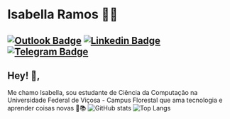 # Isabella Ramos :woman_technologist:
[![Outlook Badge](https://img.shields.io/badge/-Email-3871c1?style=flat-square&logo=Gmail&logoColor=white&link=mailto:isabellamenezesramos@outlook.com)](mailto:isabellamenezesramos@outlook.com)
[![Linkedin Badge](https://img.shields.io/badge/-LinkedIn-blue?style=flat-square&logo=Linkedin&logoColor=white&link=https://www.linkedin.com/in/isabella-ramos-550319153/)](https://www.linkedin.com/in/isabella-ramos-550319153/)
[![Telegram Badge](https://img.shields.io/badge/-Telegram-1ca0f1?style=flat-square&labelColor=1ca0f1&logo=telegram&logoColor=white&link=https://t.me/isabellazramos)](https://t.me/isabellazramos)
---

## Hey! 👋,           
Me chamo Isabella, sou estudante de Ciência da Computação na Universidade Federal de Viçosa - Campus Florestal que ama tecnologia e aprender coisas novas :orange_heart::books:
![GitHub stats](https://github-readme-stats.vercel.app/api?username=isabellazramos&show_icons=true&theme=dracula)
![Top Langs](https://github-readme-stats.vercel.app/api/top-langs/?username=isabellazramos&theme=dracula)
